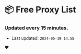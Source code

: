 # :package: Free Proxy List
### Updated every 15 minutes.

- Last updated: `2024-05-19 14:55`

:heart:
